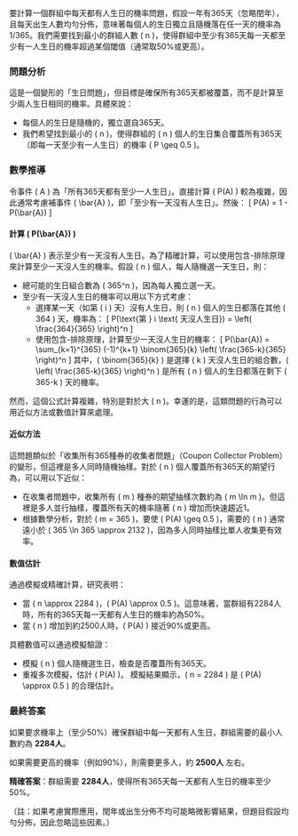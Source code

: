 要計算一個群組中每天都有人生日的機率問題，假設一年有365天（忽略閏年），且每天出生人數均勻分佈，意味著每個人的生日獨立且隨機落在任一天的機率為1/365。我們需要找到最小的群組人數 \( n \)，使得群組中至少有365天每一天都至少有一人生日的機率超過某個閾值（通常取50%或更高）。

### 問題分析
這是一個變形的「生日問題」，但目標是確保所有365天都被覆蓋，而不是計算至少兩人生日相同的機率。具體來說：
- 每個人的生日是隨機的，獨立選自365天。
- 我們希望找到最小的 \( n \)，使得群組的 \( n \) 個人的生日集合覆蓋所有365天（即每一天至少有一人生日）的機率 \( P \geq 0.5 \)。

### 數學推導
令事件 \( A \) 為「所有365天都有至少一人生日」。直接計算 \( P(A) \) 較為複雜，因此通常考慮補事件 \( \bar{A} \)，即「至少有一天沒有人生日」。然後：
\[
P(A) = 1 - P(\bar{A})
\]

#### 計算 \( P(\bar{A}) \)
\( \bar{A} \) 表示至少有一天沒有人生日。為了精確計算，可以使用包含-排除原理來計算至少一天沒人生的機率。假設 \( n \) 個人，每人隨機選一天生日，則：
- 總可能的生日組合數為 \( 365^n \)，因為每人獨立選一天。
- 至少有一天沒人生日的機率可以用以下方式考慮：
  - 選擇某一天（如第 \( i \) 天）沒有人生日，則 \( n \) 個人的生日都落在其他 \( 364 \) 天，機率為：
    \[
    P(\text{第 } i \text{ 天沒人生日}) = \left( \frac{364}{365} \right)^n
    \]
  - 使用包含-排除原理，計算至少一天沒人生日的機率：
    \[
    P(\bar{A}) = \sum_{k=1}^{365} (-1)^{k+1} \binom{365}{k} \left( \frac{365-k}{365} \right)^n
    \]
    其中，\( \binom{365}{k} \) 是選擇 \( k \) 天沒人生日的組合數，\( \left( \frac{365-k}{365} \right)^n \) 是所有 \( n \) 個人的生日都落在剩下 \( 365-k \) 天的機率。

然而，這個公式計算複雜，特別是對於大 \( n \)。幸運的是，這類問題的行為可以用近似方法或數值計算來處理。

#### 近似方法
這問題類似於「收集所有365種券的收集者問題」（Coupon Collector Problem）的變形，但這裡是多人同時隨機抽樣。對於 \( n \) 個人覆蓋所有365天的期望行為，可以用以下近似：
- 在收集者問題中，收集所有 \( m \) 種券的期望抽樣次數約為 \( m \ln m \)。但這裡是多人並行抽樣，覆蓋所有天的機率隨著 \( n \) 增加而快速趨近1。
- 根據數學分析，對於 \( m = 365 \)，要使 \( P(A) \geq 0.5 \)，需要的 \( n \) 通常遠小於 \( 365 \ln 365 \approx 2132 \)，因為多人同時抽樣比單人收集更有效率。

#### 數值估計
通過模擬或精確計算，研究表明：
- 當 \( n \approx 2284 \)，\( P(A) \approx 0.5 \)。這意味著，當群組有2284人時，所有的365天每一天都有人生日的機率約為50%。
- 當 \( n \) 增加到約2500人時，\( P(A) \) 接近90%或更高。

具體數值可以通過模擬驗證：
- 模擬 \( n \) 個人隨機選生日，檢查是否覆蓋所有365天。
- 重複多次模擬，估計 \( P(A) \)。
模擬結果顯示，\( n = 2284 \) 是 \( P(A) \approx 0.5 \) 的合理估計。

### 最終答案
如果要求機率上（至少50%）確保群組中每一天都有人生日，群組需要的最小人數約為 **2284人**。

如果需要更高的機率（例如90%），則需要更多人，約 **2500人** 左右。

**精確答案**：群組需要 **2284人**，使得所有365天每一天都有人生日的機率至少50%。

（註：如果考慮實際應用，閏年或出生分佈不均可能略微影響結果，但題目假設均勻分佈，因此忽略這些因素。）
